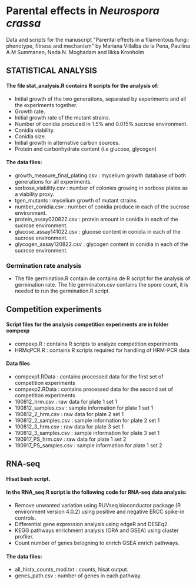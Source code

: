 # Parental effects in *Neurospora crassa*
Data and scripts for the manuscript "Parental effects in a filamentous fungi: phenotype, fitness and mechanism" by Mariana Villalba de la Pena, Pauliina A.M Summanen, Neda N. Moghadam and Ilkka Kronholm

## **STATISTICAL ANALYSIS**
#### The file stat_analysis.R contains R scripts for the analysis of:
- Initial growth of the two generations, separated by experiments and all the experiments                       together.
- Growth rate.
- Initial growth rate of the mutant strains.
- Number of conidia produced in 1.5% and 0.015% sucrose environment.
- Conidia viability.
- Conidia size.
- Initial growth in alternative carbon sources.
- Protein and carbonhydrate content (i.e glucose, glycogen)

#### The data files:
- growth_measure_final_plating.csv : mycelium growth database of both generations for all                  experiments. 
- sorbose_viability.csv : number of colonies growing in sorbose plates as a viability proxy.
- tgen_mutants : mycelium growth of mutant strains.
- number_conidia.csv : number of conidia produce in each of the sucrose environment.
- protein_assay020822.csv : protein amount in conidia in each of the sucrose environment.
- glucose_assay141022.csv : glucose content in conidia in each of the sucrose environment.
- glycogen_assay120822.csv : glycogen content in conidia in each of the sucrose environment.

### **Germination rate analysis**
- The file germination.R contain de contains de R script for the analysis of germination rate. The file germinaton.csv contains the spore count, it is needed to run the germination.R script.

## **Competition experiments**
#### Script files for the analysis competition experiments are in folder compexp
- compexp.R : contains R scripts to analyze competition experiments
- HRMqPCR.R : contains R scripts required for handling of HRM-PCR data
#### Data files
- compexp1.RData : contains processed data for the first set of competition experiments
- compexp2.RData : contains processed data for the second set of competition experiments
- 190812_hrm.csv : raw data for plate 1 set 1
- 190812_samples.csv : sample information for plate 1 set 1
- 190812_2_hrm.csv : raw data for plate 2 set 1
- 190812_2_samples.csv : sample information for plate 2 set 1
- 190812_3_hrm.csv : raw data for plate 3 set 1
- 190812_3_samples.csv : sample information for plate 3 set 1
- 190917_PS_hrm.csv : raw data for plate 1 set 2
- 190917_PS_samples.csv : sample information for plate 1 set 2

## **RNA-seq**
#### Hisat bash script.
#### In the RNA_seq.R script is the following code for RNA-seq data analysis:
- Remove unwanted variation using RUVseq bioconductor package (R environment version 4.0.2) using              positive and negative ERCC spike-in controls.
- Differential gene expression analysis using edgeR and DESEq2.
- KEGG pathways enrichment analysis (ORA and GSEA) using cluster profiler.
- Count number of genes belogning to enrich GSEA enrich pathways.
#### The data files:
- all_hista_counts_mod.txt : counts, hisat output.
- genes_path.csv : number of genes in each pathway.

